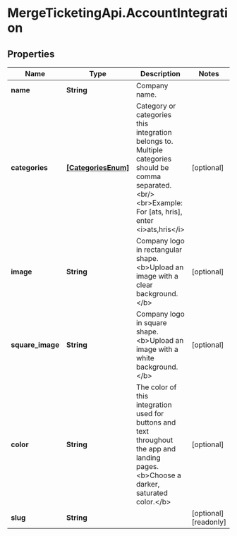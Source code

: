 # MergeTicketingApi.AccountIntegration

## Properties

Name | Type | Description | Notes
------------ | ------------- | ------------- | -------------
**name** | **String** | Company name. | 
**categories** | [**[CategoriesEnum]**](CategoriesEnum.md) | Category or categories this integration belongs to. Multiple categories should be comma separated.&lt;br/&gt;&lt;br&gt;Example: For [ats, hris], enter &lt;i&gt;ats,hris&lt;/i&gt; | [optional] 
**image** | **String** | Company logo in rectangular shape. &lt;b&gt;Upload an image with a clear background.&lt;/b&gt; | [optional] 
**square_image** | **String** | Company logo in square shape. &lt;b&gt;Upload an image with a white background.&lt;/b&gt; | [optional] 
**color** | **String** | The color of this integration used for buttons and text throughout the app and landing pages. &lt;b&gt;Choose a darker, saturated color.&lt;/b&gt; | [optional] 
**slug** | **String** |  | [optional] [readonly] 


